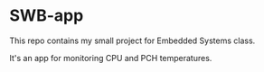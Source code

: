 # SWB-app

This repo contains my small project for Embedded Systems class.

It's an app for monitoring CPU and PCH temperatures.